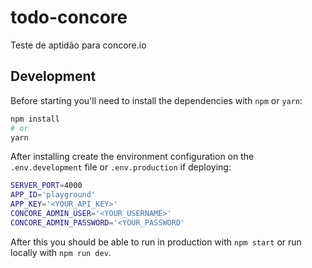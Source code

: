 # todo-concore

Teste de aptidão para concore.io

## Development

Before starting you'll need to install the dependencies with `npm` or `yarn`:

```sh
npm install
# or
yarn
```

After installing create the environment configuration on the `.env.development` file or `.env.production` if deploying:

```sh
SERVER_PORT=4000
APP_ID='playground'
APP_KEY='<YOUR_API_KEY>'
CONCORE_ADMIN_USER='<YOUR_USERNAME>'
CONCORE_ADMIN_PASSWORD='<YOUR_PASSWORD'
```

After this you should be able to run in production with `npm start` or run locally with `npm run dev`.
